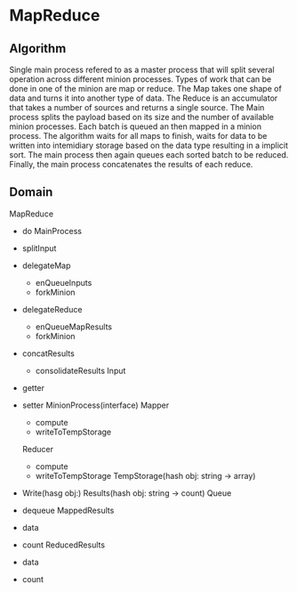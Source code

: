 # MapReduce

## Algorithm

Single main process refered to as a master process that will split several operation across different minion processes. Types of work that can be done in one of the minion are map or reduce. The Map takes one shape of data and turns it into another type of data. The Reduce is an accumulator that takes a number of sources and returns a single source. The Main process splits the payload based on its size and the number of available minion processes. Each batch is queued an then mapped in a minion process. The algorithm waits for all maps to finish, waits for data to be written into intemidiary storage based on the data type resulting in a implicit sort. The main process then again queues each sorted batch to be reduced. Finally, the main process concatenates the results of each reduce.


## Domain
MapReduce
- do
MainProcess
- splitInput
- delegateMap
    - enQueueInputs
    - forkMinion
- delegateReduce
    - enQueueMapResults
    - forkMinion
- concatResults
    - consolidateResults
Input
- getter
- setter
MinionProcess(interface)
    Mapper
    - compute
    - writeToTempStorage

    Reducer
    - compute
    - writeToTempStorage
TempStorage(hash obj: string -> array)
 - Write(hasg obj:)
Results(hash obj: string -> count)
Queue
 - dequeue
MappedResults
- data
- count
ReducedResults
- data
- count